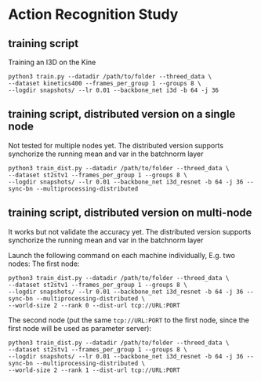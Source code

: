 # Action Recognition Study


## training script

Training an I3D on the Kine
```
python3 train.py --datadir /path/to/folder --threed_data \
--dataset kinetics400 --frames_per_group 1 --groups 8 \
--logdir snapshots/ --lr 0.01 --backbone_net i3d -b 64 -j 36
```

## training script, distributed version on a single node

Not tested for multiple nodes yet.
The distributed version supports synchorize the running mean and var in the batchnorm layer

```
python3 train_dist.py --datadir /path/to/folder --threed_data \
--dataset st2stv1 --frames_per_group 1 --groups 8 \
--logdir snapshots/ --lr 0.01 --backbone_net i3d_resnet -b 64 -j 36 --sync-bn --multiprocessing-distributed
```

## training script, distributed version on multi-node

It works but not validate the accuracy yet.
The distributed version supports synchorize the running mean and var in the batchnorm layer

Launch the following command on each machine individually, E.g. two nodes:
The first node:
```
python3 train_dist.py --datadir /path/to/folder --threed_data \
--dataset st2stv1 --frames_per_group 1 --groups 8 \
--logdir snapshots/ --lr 0.01 --backbone_net i3d_resnet -b 64 -j 36 --sync-bn --multiprocessing-distributed \
--world-size 2 --rank 0 --dist-url tcp://URL:PORT
```

The second node (put the same `tcp://URL:PORT` to the first node, since the first node will be used as parameter server):
```
python3 train_dist.py --datadir /path/to/folder --threed_data \
--dataset st2stv1 --frames_per_group 1 --groups 8 \
--logdir snapshots/ --lr 0.01 --backbone_net i3d_resnet -b 64 -j 36 --sync-bn --multiprocessing-distributed \
--world-size 2 --rank 1 --dist-url tcp://URL:PORT
```

